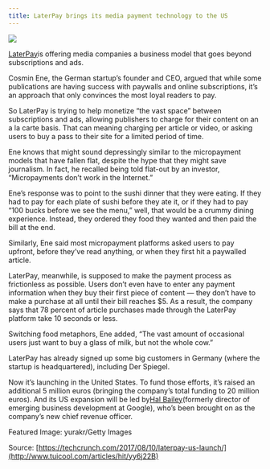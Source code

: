 ```yaml
---
title: LaterPay brings its media payment technology to the US
---
```


![](http://img0.tuicool.com/uuMJ32n.png!web)

[LaterPay](https://www.laterpay.net/)is offering media companies a business model that goes beyond subscriptions and ads.

Cosmin Ene, the German startup’s founder and CEO, argued that while some publications are having success with paywalls and online subscriptions, it’s an approach that only convinces the most loyal readers to pay.

So LaterPay is trying to help monetize “the vast space” between subscriptions and ads, allowing publishers to charge for their content on an a la carte basis. That can meaning charging per article or video, or asking users to buy a pass to their site for a limited period of time.

Ene knows that might sound depressingly similar to the micropayment models that have fallen flat, despite the hype that they might save journalism. In fact, he recalled being told flat-out by an investor, “Micropayments don’t work in the Internet.”

Ene’s response was to point to the sushi dinner that they were eating. If they had to pay for each plate of sushi before they ate it, or if they had to pay “100 bucks before we see the menu,” well, that would be a crummy dining experience. Instead, they ordered they food they wanted and then paid the bill at the end.

Similarly, Ene said most micropayment platforms asked users to pay upfront, before they’ve read anything, or when they first hit a paywalled article.

LaterPay, meanwhile, is supposed to make the payment process as frictionless as possible. Users don’t even have to enter any payment information when they buy their first piece of content — they don’t have to make a purchase at all until their bill reaches $5. As a result, the company says that 78 percent of article purchases made through the LaterPay platform take 10 seconds or less.

Switching food metaphors, Ene added, “The vast amount of occasional users just want to buy a glass of milk, but not the whole cow.”

LaterPay has already signed up some big customers in Germany \(where the startup is headquartered\), including Der Spiegel.

Now it’s launching in the United States. To fund those efforts, it’s raised an additional 5 million euros \(bringing the company’s total funding to 20 million euros\). And its US expansion will be led by[Hal Bailey](https://www.linkedin.com/in/halbailey)\(formerly director of emerging business development at Google\), who’s been brought on as the company’s new chief revenue officer.

Featured Image: yurakr/Getty Images



Source: [https://techcrunch.com/2017/08/10/laterpay-us-launch/](http://www.tuicool.com/articles/hit/yy6j22B)

